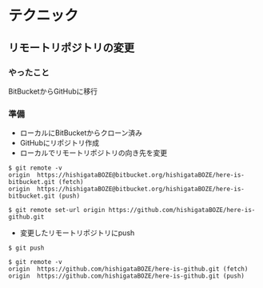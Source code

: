 # テクニック

## リモートリポジトリの変更

### やったこと

BitBucketからGitHubに移行

### 準備

- ローカルにBitBucketからクローン済み
- GitHubにリポジトリ作成
- ローカルでリモートリポジトリの向き先を変更
```
$ git remote -v
origin	https://hishigataBOZE@bitbucket.org/hishigataBOZE/here-is-bitbucket.git (fetch)
origin	https://hishigataBOZE@bitbucket.org/hishigataBOZE/here-is-bitbucket.git (push)

$ git remote set-url origin https://github.com/hishigataBOZE/here-is-github.git
```

- 変更したリモートリポジトリにpush

```
$ git push

$ git remote -v
origin	https://github.com/hishigataBOZE/here-is-github.git (fetch)
origin	https://github.com/hishigataBOZE/here-is-github.git (push)
```
